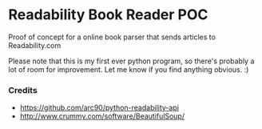 # Readability Book Reader POC

Proof of concept for a online book parser that sends articles to Readability.com

Please note that this is my first ever python program, so there's probably a lot of room for improvement. Let me know if you find anything obvious. :)

### Credits

* https://github.com/arc90/python-readability-api
* http://www.crummy.com/software/BeautifulSoup/
